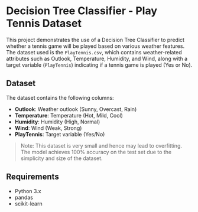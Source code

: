 # Decision Tree Classifier - Play Tennis Dataset

This project demonstrates the use of a Decision Tree Classifier to predict whether a tennis game will be played based on various weather features. The dataset used is the `PlayTennis.csv`, which contains weather-related attributes such as Outlook, Temperature, Humidity, and Wind, along with a target variable (`PlayTennis`) indicating if a tennis game is played (Yes or No).

## Dataset

The dataset contains the following columns:
- **Outlook**: Weather outlook (Sunny, Overcast, Rain)
- **Temperature**: Temperature (Hot, Mild, Cool)
- **Humidity**: Humidity (High, Normal)
- **Wind**: Wind (Weak, Strong)
- **PlayTennis**: Target variable (Yes/No)

> Note: This dataset is very small and hence may lead to overfitting. The model achieves 100% accuracy on the test set due to the simplicity and size of the dataset.

## Requirements

- Python 3.x
- pandas
- scikit-learn
